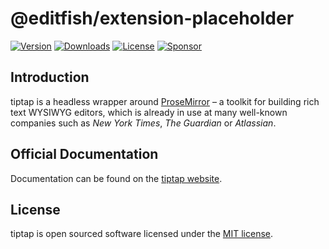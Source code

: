 # @editfish/extension-placeholder
[![Version](https://img.shields.io/npm/v/@editfish/extension-placeholder.svg?label=version)](https://www.npmjs.com/package/@editfish/extension-placeholder)
[![Downloads](https://img.shields.io/npm/dm/@editfish/extension-placeholder.svg)](https://npmcharts.com/compare/tiptap?minimal=true)
[![License](https://img.shields.io/npm/l/@editfish/extension-placeholder.svg)](https://www.npmjs.com/package/@editfish/extension-placeholder)
[![Sponsor](https://img.shields.io/static/v1?label=Sponsor&message=%E2%9D%A4&logo=GitHub)](https://github.com/sponsors/ueberdosis)

## Introduction
tiptap is a headless wrapper around [ProseMirror](https://ProseMirror.net) – a toolkit for building rich text WYSIWYG editors, which is already in use at many well-known companies such as *New York Times*, *The Guardian* or *Atlassian*.

## Official Documentation
Documentation can be found on the [tiptap website](https://tiptap.dev).

## License
tiptap is open sourced software licensed under the [MIT license](https://github.com/ueberdosis/tiptap/blob/main/LICENSE.md).
